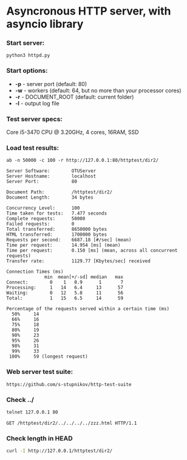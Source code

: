 # Asyncronous HTTP server, with asyncio library

### Start server:
```shell script 
python3 httpd.py
``` 

### Start options:
- **-p** - server port (default: 80)
- **-w** - workers (default: 64, but no more than your processor cores)
- **-r** - DOCUMENT_ROOT (default: current folder)
- **-l** - output log file

### Test server specs:
Core i5-3470 CPU @ 3.20GHz, 4 cores, 16RAM, SSD

### Load test results:
```shell script
ab -n 50000 -c 100 -r http://127.0.0.1:80/httptest/dir2/
```

```
Server Software:        OTUServer
Server Hostname:        localhost
Server Port:            80

Document Path:          /httptest/dir2/
Document Length:        34 bytes

Concurrency Level:      100
Time taken for tests:   7.477 seconds
Complete requests:      50000
Failed requests:        0
Total transferred:      8650000 bytes
HTML transferred:       1700000 bytes
Requests per second:    6687.18 [#/sec] (mean)
Time per request:       14.954 [ms] (mean)
Time per request:       0.150 [ms] (mean, across all concurrent requests)
Transfer rate:          1129.77 [Kbytes/sec] received

Connection Times (ms)
              min  mean[+/-sd] median   max
Connect:        0    1   0.9      1       7
Processing:     1   14   6.4     13      57
Waiting:        0   12   5.8     11      56
Total:          1   15   6.5     14      59

Percentage of the requests served within a certain time (ms)
  50%     14
  66%     16
  75%     18
  80%     19
  90%     23
  95%     26
  98%     31
  99%     33
 100%     59 (longest request)
```

### Web server test suite:
```git
https://github.com/s-stupnikov/http-test-suite
```

### Check ../

```bash
telnet 127.0.0.1 80
```
```
GET /httptest/dir2/../../../../zzz.html HTTP/1.1
```

### Check length in HEAD 
```bash
curl -I http://127.0.0.1/httptest/dir2/
```